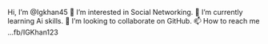 Hi, I’m @Igkhan45
👀 I’m interested in Social Networking.
🌱 I’m currently learning Ai skills.
💞️ I’m looking to collaborate on GitHub.
📫 How to reach me ...fb/IGKhan123
